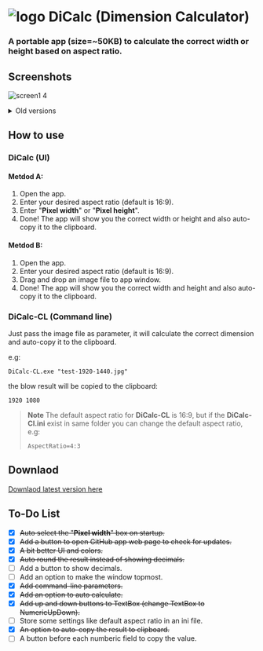 # ![logo](https://github.com/amymor/DiCalc-Dimension-Calculator/assets/54497554/d3e5c2d8-777d-4d36-bb14-ef0417881958) DiCalc (Dimension Calculator)
### A portable app (size=~50KB) to calculate the correct width or height based on aspect ratio. 

## Screenshots
![screen1 4](https://github.com/amymor/DiCalc-Dimension-Calculator/assets/54497554/508f2c14-a302-4f91-a98e-a0946efbad88)


<details><summary>Old versions</summary>

### v1.1
![screenv1 1](https://github.com/amymor/DiCalc-Dimension-Calculator/assets/54497554/b9c4a6df-c706-4e3c-8469-befd830bcbee)
### v1.0
  ![screenv1 0](https://github.com/amymor/DiCalc-Dimension-Calculator/assets/54497554/7e0735c1-c4d7-417e-b0d1-f6553df0f16f)

  
</details>

## How to use
### DiCalc (UI)
#### Metdod A:
1. Open the app.
2. Enter your desired aspect ratio (default is 16:9).
3. Enter "**Pixel width**" or "**Pixel height**".
4. Done! The app will show you the correct width or height and also auto-copy it to the clipboard.
#### Metdod B:
1. Open the app.
2. Enter your desired aspect ratio (default is 16:9).
3. Drag and drop an image file to app window.
5. Done! The app will show you the correct width and height and also auto-copy it to the clipboard.

### DiCalc-CL (Command line)
Just pass the image file as parameter, it will calculate the correct dimension and auto-copy it to the clipboard.

e.g:

`DiCalc-CL.exe "test-1920-1440.jpg"`

the blow result will be copied to the clipboard:

`1920 1080`
> **Note**
> The default aspect ratio for **DiCalc-CL** is 16:9, but if the **DiCalc-Cl.ini** exist in same folder you can change the default aspect ratio, e.g:
> 
> `AspectRatio=4:3`


## Downlaod
[Downlaod latest version here](https://github.com/amymor/DiCalc-Dimension-Calculator/releases/latest)

## To-Do List
- [x] ~~Auto select the "**Pixel width**" box on startup.~~
- [x] ~~Add a button to open GitHub app web page to check for updates.~~
- [x] ~~A bit better UI and colors.~~
- [x] ~~Auto round the result instead of showing decimals.~~
- [ ] Add a button to show decimals.
- [ ] Add an option to make the window topmost.
- [x] ~~Add command-line parameters.~~
- [x] ~~Add an option to auto calculate.~~
- [x] ~~Add up and down buttons to TextBox (change TextBox to NumericUpDown).~~
- [ ] Store some settings like default aspect ratio in an ini file.
- [x] ~~An option to auto-copy the result to clipboard.~~
- [ ] A button before each numberic field to copy the value.

